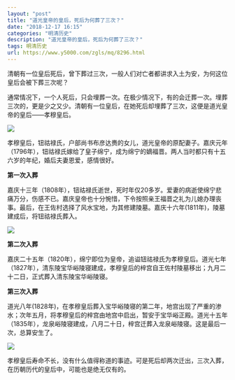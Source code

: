 ```yaml
---
layout: "post"
title: "道光皇帝的皇后，死后为何葬了三次？"
date: "2018-12-17 16:15"
categories: "明清历史"
description: "道光皇帝的皇后，死后为何葬了三次？"
tags: 明清历史
url: https://www.y5000.com/zgls/mq/8296.html
---
```






清朝有一位皇后死后，曾下葬过三次，一般人们对亡者都讲求入土为安，为何这位皇后会被下葬三次呢？

通常情况下，一个人死后，只会埋葬一次。在极少情况下，有的会迁葬一次。埋葬三次的，更是少之又少。清朝有一位皇后，在她死后却埋葬了三次，这便是道光皇帝的皇后——孝穆皇后。

![](https://img.y5000.com/uploads/allimg/161226/1503332961-0.jpg)

孝穆皇后，钮祜禄氏，户部尚书布彦达赉的女儿，道光皇帝的原配妻子。嘉庆元年（1796年），钮祜禄氏嫁给了皇子绵宁，成为绵宁的嫡福晋。两人当时都只有十五六岁的年纪，婚后夫妻恩爱，感情很好。

**第一次入葬**

嘉庆十三年（1808年），钮祜禄氏逝世，死时年仅20多岁。爱妻的病逝使绵宁悲痛万分，伤感不已。嘉庆皇帝也十分惋惜，下令按照亲王福晋之礼为儿媳办理丧事。最后，在王佐村选择了风水宝地，为其修建陵墓。嘉庆十六年(1811年)，陵墓建成后，将钮祜禄氏葬入。

![](https://img.y5000.com/uploads/allimg/161226/1503331046-1.jpg)

**第二次入葬**

嘉庆二十五年（1820年），绵宁即位为皇帝，追谥钮祜禄氏为孝穆皇后。道光七年（1827年），清东陵宝华峪陵寝建成，孝穆皇后的梓宫自王佐村陵墓移出；九月二十二日，正式葬入清东陵宝华峪陵寝。

**第三次入葬**

道光八年(1828年)，在孝穆皇后葬入宝华峪陵寝的第二年，地宫出现了严重的渗水；次年五月，将孝穆皇后的梓宫由地宫中启出，暂安于宝华峪正殿。道光十五年（1835年），龙泉峪陵寝建成，八月二十日，梓宫迁葬入龙泉峪陵寝。这是最后一次，总算安生了。

![](https://img.y5000.com/uploads/allimg/161226/15033313O-2.jpg)

孝穆皇后寿命不长，没有什么值得称道的事迹。可是死后却两次迁出，三次入葬，在历朝历代的皇后中，可能也是绝无仅有的。
